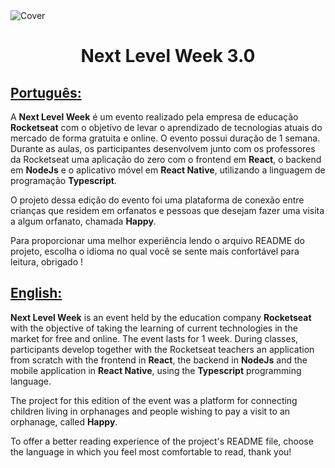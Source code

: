<img align="center" src="https://ik.imagekit.io/ocq8ayf2ug/nlw3-cover_KJUXoW9E5.png" alt="Cover" />

<h1 id="title" align="center">Next Level Week 3.0</h1>

<h2><a href="README.pt.md">Português:</a></h2>
<div>
  <p>
    A <strong>Next Level Week</strong> é um evento realizado pela empresa de educação <strong>Rocketseat</strong> com o objetivo de levar o aprendizado de tecnologias atuais do mercado de forma gratuita e online. O evento possui duração de 1 semana. Durante as aulas, os participantes desenvolvem junto com os professores da Rocketseat uma aplicação do zero com o frontend em <strong>React</strong>, o backend em <strong>NodeJs</strong> e o aplicativo móvel em <strong>React Native</strong>, utilizando a linguagem de programação <strong>Typescript</strong>.
  </p>

  <p>
    O projeto dessa edição do evento foi uma plataforma de conexão entre crianças que residem em orfanatos e pessoas que desejam fazer uma visita a algum orfanato, chamada <strong>Happy</strong>.
  </p>

  <p>
    Para proporcionar uma melhor experiência lendo o arquivo README do projeto, escolha o idioma no qual você se sente mais confortável para leitura, obrigado !
  </p>
</div>

<h2><a href="README.en.md">English:</a></h2>
<div>
  <p>
    <strong>Next Level Week</strong> is an event held by the education company <strong>Rocketseat</strong> with the objective of taking the learning of current technologies in the market for free and online. The event lasts for 1 week. During classes, participants develop together with the Rocketseat teachers an application from scratch with the frontend in <strong>React</strong>, the backend in <strong>NodeJs</strong> and the mobile application in <strong>React Native</strong>, using the <strong>Typescript</strong> programming language.
  </p>

  <p>
    The project for this edition of the event was a platform for connecting children living in orphanages and people wishing to pay a visit to an orphanage, called <strong>Happy</strong>.
  </p>

  <p>
    To offer a better reading experience of the project's README file, choose the language in which you feel most comfortable to read, thank you!
  </p>
<div>
